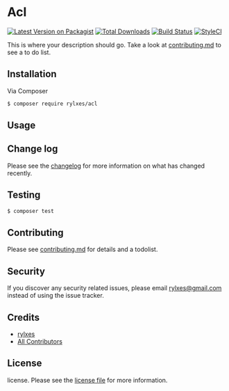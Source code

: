 # Acl

[![Latest Version on Packagist][ico-version]][link-packagist]
[![Total Downloads][ico-downloads]][link-downloads]
[![Build Status][ico-travis]][link-travis]
[![StyleCI][ico-styleci]][link-styleci]

This is where your description should go. Take a look at [contributing.md](contributing.md) to see a to do list.

## Installation

Via Composer

``` bash
$ composer require rylxes/acl
```

## Usage

## Change log

Please see the [changelog](changelog.md) for more information on what has changed recently.

## Testing

``` bash
$ composer test
```

## Contributing

Please see [contributing.md](contributing.md) for details and a todolist.

## Security

If you discover any security related issues, please email rylxes@gmail.com instead of using the issue tracker.

## Credits

- [rylxes][link-author]
- [All Contributors][link-contributors]

## License

license. Please see the [license file](license.md) for more information.

[ico-version]: https://img.shields.io/packagist/v/rylxes/acl.svg?style=flat-square
[ico-downloads]: https://img.shields.io/packagist/dt/rylxes/acl.svg?style=flat-square
[ico-travis]: https://img.shields.io/travis/rylxes/acl/master.svg?style=flat-square
[ico-styleci]: https://styleci.io/repos/12345678/shield

[link-packagist]: https://packagist.org/packages/rylxes/acl
[link-downloads]: https://packagist.org/packages/rylxes/acl
[link-travis]: https://travis-ci.org/rylxes/acl
[link-styleci]: https://styleci.io/repos/12345678
[link-author]: https://github.com/rylxes
[link-contributors]: ../../contributors
